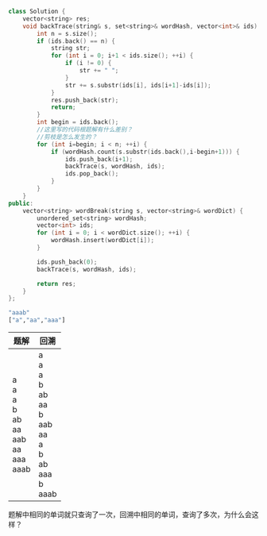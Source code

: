 ```cpp
class Solution {
	vector<string> res;
    void backTrace(string& s, set<string>& wordHash, vector<int>& ids) {
        int n = s.size();
    	if (ids.back() == n) {
            string str;
            for (int i = 0; i+1 < ids.size(); ++i) {
                if (i != 0) {
                    str += " ";
                }
                str += s.substr(ids[i], ids[i+1]-ids[i]);
            }
            res.push_back(str);
            return;
        }
        int begin = ids.back();
        //这里写的代码根题解有什么差别？
        //剪枝是怎么发生的？
        for (int i=begin; i < n; ++i) {
            if (wordHash.count(s.substr(ids.back(),i-begin+1))) {
                ids.push_back(i+1);
                backTrace(s, wordHash, ids);
                ids.pop_back();
            }
        }
    }
public:
    vector<string> wordBreak(string s, vector<string>& wordDict) {
		unordered_set<string> wordHash;
		vector<int> ids;
        for (int i = 0; i < wordDict.size(); ++i) {
        	wordHash.insert(wordDict[i]);
        }

        ids.push_back(0);
		backTrace(s, wordHash, ids);

        return res;
    }
};
```



```bash
"aaab"
["a","aa","aaa"]
```



| 题解                                                         | 回溯                                                         |
| ------------------------------------------------------------ | ------------------------------------------------------------ |
| a<br/>a<br/>a<br/>b<br/>ab<br/>aa<br/>aab<br/>aa<br/>aaa<br/>aaab | a<br/>a<br/>a<br/>b<br/>ab<br/>aa<br/>b<br/>aab<br/>aa<br/>a<br/>b<br/>ab<br/>aaa<br/>b<br/>aaab |



题解中相同的单词就只查询了一次，回溯中相同的单词，查询了多次，为什么会这样？

